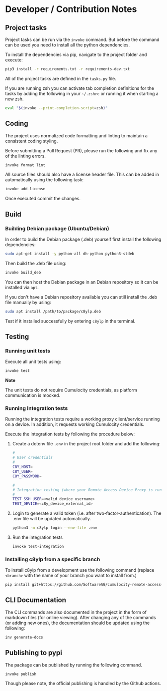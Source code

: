 
# Developer / Contribution Notes

## Project tasks

Project tasks can be run via the `invoke` command. But before the command can be used you need to install all the python dependencies.

To install the dependencies via pip, navigate to the project folder and execute:

```sh
pip3 install -r requirements.txt -r requirements-dev.txt
```

All of the project tasks are defined in the `tasks.py` file.

If you are running zsh you can activate tab completion definitions for the tasks by adding the following in your `~/.zshrc` or running it when starting a new zsh.

```sh
eval "$(invoke --print-completion-script=zsh)"
```

## Coding

The project uses normalized code formatting and linting to maintain a consistent coding styling.

Before submitting a Pull Request (PR), please run the following and fix any of the linting errors.

```sh
invoke format lint
```

All source files should also have a license header file. This can be added in automatically using the following task:

```sh
invoke add-license
```

Once executed commit the changes.

## Build

### Building Debian package (Ubuntu/Debian)

In order to build the Debian package (.deb) yourself first install the following dependencies:

```sh
sudo apt-get install -y python-all dh-python python3-stdeb
```

Then build the .deb file using:

```sh
invoke build_deb
```

You can then host the Debian package in an Debian repository so it can be installed via `apt`.

If you don't have a Debian repository available you can still install the .deb file manually by using:

```sh
sudo apt install /path/to/package/c8ylp.deb
```

Test if it installed successfully by entering `c8ylp` in the terminal.

## Testing

### Running unit tests

Execute all unit tests using:

```sh
invoke test
```

**Note**

The unit tests do not require Cumulocity credentials, as platform communication is mocked.

### Running Integration tests

Running the integration tests require a working proxy client/service running on a device. In addition, it requests working Cumulocity credentials.

Execute the integration tests by following the procedure below:

1. Create a dotenv file `.env` in the project root folder and add the following:

    ```sh
    #
    # User credentials
    #
    C8Y_HOST=
    C8Y_USER=
    C8Y_PASSWORD=

    #
    # Integration testing (where your Remote Access Device Proxy is running)
    #
    TEST_SSH_USER=<valid_device_username>
    TEST_DEVICE=<c8y_device_external_id>
    ```

2. Login to generate a valid token (i.e. after two-factor-authentication). The .env file will be updated automatically.

    ```sh
    python3 -m c8ylp login --env-file .env
    ```

3. Run the integration tests

    ```sh
    invoke test-integration
    ```

### Installing c8ylp from a specific branch

To install c8ylp from a development use the following command (replace `<branch>` with the name of your branch you want to install from.)

```sh
pip install git+https://github.com/SoftwareAG/cumulocity-remote-access-local-proxy.git@<branch>
```

## CLI Documentation

The CLI commands are also documented in the project in the form of markdown files (for online viewing). After changing any of the commands (or adding new ones), the documentation should be updated using the following:

```sh
inv generate-docs
```

## Publishing to pypi

The package can be published by running the following command. 

```sh
invoke publish
```

Though please note, the official publishing is handled by the Github actions.
